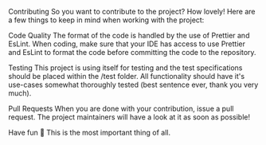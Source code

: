 Contributing
So you want to contribute to the project? How lovely! Here are a few things to keep in mind when working with the project:

Code Quality
The format of the code is handled by the use of Prettier and EsLint. When coding, make sure that your IDE has access to use Prettier and EsLint to format the code before committing the code to the repository.

Testing
This project is using itself for testing and the test specifications should be placed within the /test folder. All functionality should have it's use-cases somewhat thoroughly tested (best sentence ever, thank you very much).

Pull Requests
When you are done with your contribution, issue a pull request. The project maintainers will have a look at it as soon as possible!

Have fun
🎺 This is the most important thing of all.